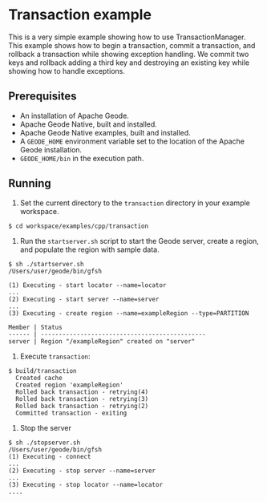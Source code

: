 # Transaction example
This is a very simple example showing how to use TransactionManager.  This example shows
how to begin a transaction, commit a transaction, and rollback a transaction while showing
exception handling.  We commit two keys and rollback adding a third key and destroying an
existing key while showing how to handle exceptions.

## Prerequisites
* An installation of Apache Geode.
* Apache Geode Native, built and installed.
* Apache Geode Native examples, built and installed.
* A `GEODE_HOME` environment variable set to the location of the Apache Geode installation.
* `GEODE_HOME/bin` in the execution path.

## Running
1. Set the current directory to the `transaction` directory in your example workspace.

  ```
  $ cd workspace/examples/cpp/transaction
  ```

1. Run the `startserver.sh` script to start the Geode server, create a region, and populate the region with sample data.

  ```
  $ sh ./startserver.sh
  /Users/user/geode/bin/gfsh

  (1) Executing - start locator --name=locator
  ...
  (2) Executing - start server --name=server
  ...
  (3) Executing - create region --name=exampleRegion --type=PARTITION

  Member | Status
  ------ | ----------------------------------------------
  server | Region "/exampleRegion" created on "server"
  ```

1. Execute `transaction`:

  ```
  $ build/transaction
    Created cache
    Created region 'exampleRegion'
    Rolled back transaction - retrying(4)
    Rolled back transaction - retrying(3)
    Rolled back transaction - retrying(2)
    Committed transaction - exiting
  ```

1. Stop the server

  ```
  $ sh ./stopserver.sh
  /Users/user/geode/bin/gfsh
  (1) Executing - connect
  ...
  (2) Executing - stop server --name=server
  ...
  (3) Executing - stop locator --name=locator
  ....
  ```
